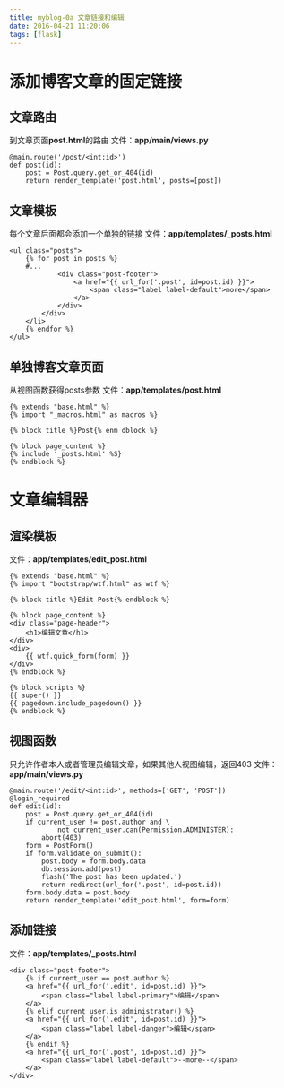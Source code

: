 ```yaml
---
title: myblog-0a 文章链接和编辑
date: 2016-04-21 11:20:06
tags: [flask]
---
```


# 添加博客文章的固定链接
## 文章路由
到文章页面**post.html**的路由
文件：**app/main/views.py**
```
@main.route('/post/<int:id>')
def post(id):
    post = Post.query.get_or_404(id)
    return render_template('post.html', posts=[post])
```
## 文章模板
每个文章后面都会添加一个单独的链接
文件：**app/templates/_posts.html**
```
<ul class="posts">
    {% for post in posts %}
    #...
            <div class="post-footer">
                <a href="{{ url_for('.post', id=post.id) }}">
                    <span class="label label-default">more</span>
                </a>
            </div>
        </div>
    </li>
    {% endfor %}
</ul>
```
## 单独博客文章页面
从视图函数获得posts参数
文件：**app/templates/post.html**
```
{% extends "base.html" %}
{% import "_macros.html" as macros %}

{% block title %}Post{% enm dblock %}

{% block page_content %}
{% include '_posts.html' %S}
{% endblock %}
```
# 文章编辑器
## 渲染模板
文件：**app/templates/edit_post.html**
```
{% extends "base.html" %}
{% import "bootstrap/wtf.html" as wtf %}

{% block title %}Edit Post{% endblock %}

{% block page_content %}
<div class="page-header">
    <h1>编辑文章</h1>
</div>
<div>
    {{ wtf.quick_form(form) }}
</div>
{% endblock %}

{% block scripts %}
{{ super() }}
{{ pagedown.include_pagedown() }}
{% endblock %}
```
## 视图函数
只允许作者本人或者管理员编辑文章，如果其他人视图编辑，返回403
文件：**app/main/views.py**
```
@main.route('/edit/<int:id>', methods=['GET', 'POST'])
@login_required
def edit(id):
    post = Post.query.get_or_404(id)
    if current_user != post.author and \
            not current_user.can(Permission.ADMINISTER):
        abort(403)
    form = PostForm()
    if form.validate_on_submit():
        post.body = form.body.data
        db.session.add(post)
        flash('The post has been updated.')
        return redirect(url_for('.post', id=post.id))
    form.body.data = post.body
    return render_template('edit_post.html', form=form)
```
## 添加链接
文件：**app/templates/_posts.html**
```
<div class="post-footer">
    {% if current_user == post.author %}
    <a href="{{ url_for('.edit', id=post.id) }}">
        <span class="label label-primary">编辑</span>
    </a>
    {% elif current_user.is_administrator() %}
    <a href="{{ url_for('.edit', id=post.id) }}">
        <span class="label label-danger">编辑</span>
    </a>
    {% endif %}
    <a href="{{ url_for('.post', id=post.id) }}">
        <span class="label label-default">--more--</span>
    </a>
</div>
```
